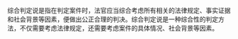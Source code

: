 综合判定说是指在判定案件时，法官应当综合考虑所有相关的法律规定、事实证据和社会背景等因素，便做出公正合理的判决。综合判定说是一种综合性的判定方法，不仅需要考虑法律规定，还需要考虑案件的具体情况、社会背景等因素。
